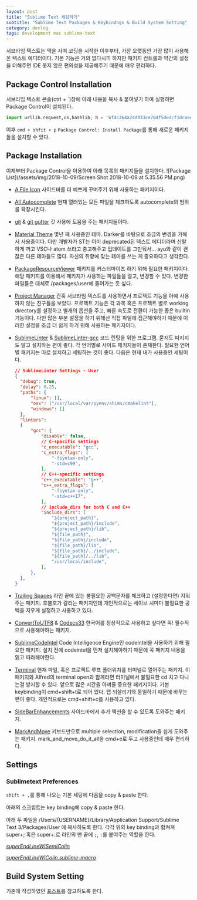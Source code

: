 ```yaml
---
layout: post
title: "Sublime Text 세팅하기"
subtitle: "Sublime Text Packages & Keybindngs & Build System Setting"
category: devlog
tags: development mac sublime-text
---
```


서브라임 텍스트는 맥을 사며 코딩을 시작한 이후부터, 가장 오랫동안 가장 많이 사용해온 텍스트 에디터이다. 기본 기능은 거의 없다시피 하지만 패키지 컨트롤과 약간의 설정을 더해주면 IDE 못지 않은 편의성을 제공해주기 때문에 매우 편리하다.

## Package Control Installation

서브라임 텍스트 콘솔(ctrl + `)창에 아래 내용을 복사 & 붙여넣기 하여 실행하면 Package Control이 설치된다.

```python
import urllib.request,os,hashlib; h = '6f4c264a24d933ce70df5dedcf1dcaee' + 'ebe013ee18cced0ef93d5f746d80ef60'; pf = 'Package Control.sublime-package'; ipp = sublime.installed_packages_path(); urllib.request.install_opener( urllib.request.build_opener( urllib.request.ProxyHandler()) ); by = urllib.request.urlopen( 'http://packagecontrol.io/' + pf.replace(' ', '%20')).read(); dh = hashlib.sha256(by).hexdigest(); print('Error validating download (got %s instead of %s), please try manual install' % (dh, h)) if dh != h else open(os.path.join( ipp, pf), 'wb' ).write(by)
```

이후 `cmd + shfit + p` `Package Control: Install Package`를 통해 새로운 패키지들을 설치할 수 있다.

## Package Installation

이제부터 Package Control을 이용하여 아래 목록의 패키지들을 설치한다.
![Package List](/assets/img/2018-10-09/Screen Shot 2018-10-09 at 5.35.56 PM.png)

* [A File Icon](https://packagecontrol.io/packages/A%20File%20Icon)
  사이드바를 더 예쁘게 꾸며주기 위해 사용하는 패키지이다.

* [All Autocomplete](https://packagecontrol.io/packages/All%20Autocomplete)
  현재 열러있는 모든 파일을 체크하도록 autocomplete의 범위를 확장시킨다.

* [git](https://packagecontrol.io/packages/Git) & [git gutter](https://packagecontrol.io/packages/GitGutter)
  깃 사용에 도움을 주는 패키지들이다.

* [Material Theme](https://packagecontrol.io/packages/Material%20Theme)
  몇년 째 사용중인 테마. Darker를 바탕으로 조금의 변경을 가해서 사용중이다. 다만 개발자가 ST는 이미 deprecated된 텍스트 에디터라며 신랄하게 까고 VSC나 atom 쓰라고 충고해주고 업데이트를 그만둬서... ayu와 같이 괜찮은 다른 테마들도 많다. 자신의 취향에 맞는 테마를 쓰는 게 중요하다고 생각한다.

* [PackageResourceViewer](https://packagecontrol.io/packages/PackageResourceViewer)
  패키지를 커스터마이즈 하기 위해 필요한 패키지이다. 해당 패키지를 이용해서 패키지가 사용하는 파일들을 열고, 변경할 수 있다. 변경한 파일들은 대체로 /packages/user에 들어가는 듯 싶다.

* [Project Manager](https://packagecontrol.io/packages/ProjectManager)
  간혹 서브라임 텍스트를 사용하면서 프로젝트 기능을 아예 사용하지 않는 친구들을 보았다. 프로젝트 기능은 각 과목 혹은 프로젝트 별로 working directory를 설정하고 별개의 옵션을 주고, 빠른 속도로 전환이 가능한 좋은 builtin 기능이다. 다만 많은 부분 설정을 하기 위해선 직접 파일에 접근해야하기 때문에 이러한 설정을 조금 더 쉽게 하기 위해 사용하는 패키지이다.

* [SublimeLinter](https://packagecontrol.io/packages/SublimeLinter) & [SublimeLinter-gcc](https://packagecontrol.io/packages/SublimeLinter-gcc)
  코드 린팅을 위한 프로그램. 묻지도 따지지도 말고 설치하는 편이 좋다. 각 언어별로 사이드 패키지들이 존재한다. 필요한 언어별 패키지는 따로 설치하고 세팅하는 것이 좋다. 다음은 현재 내가 사용중인 세팅이다.

  ```json
  // SublimeLinter Settings - User
  {
  	"debug": true,
  	"delay": 0.25,
  	"paths": {
  		"linux": [],
  		"osx": ["/usr/local/var/pyenv/shims/cmakelint"],
  		"windows": []
  	},
  	"linters":
  	{
  		"gcc": {
  			"disable": false,
  			// C-specific settings
  			"c_executable": "gcc",
  			"c_extra_flags": [
  				"-fsyntax-only",
  				"-std=c99",
  			],
  			// C++-specific settings
  			"c++_executable": "g++",
  			"c++_extra_flags": [
  				"-fsyntax-only",
  				"-std=c++17",
  			],
  			// include_dirs for both C and C++
  			"include_dirs": [
  				"${project_path}",
  				"${project_path}/include",
  				"${project_path}/lib",
  				"${file_path}",
  				"${file_path}/include",
  				"${file_path}/lib",
  				"${file_path}/../include",
  				"${file_path}/../lib",
  				"/usr/local/include",
  			],
  		},
  	},
  }

  ```

* [Trailing Spaces](https://packagecontrol.io/packages/TrailingSpaces)
  라인 끝에 있는 불필요한 공백문자를 체크하고 (설정한다면) 지워주는 패키지. 호불호가 갈리는 패키지인데 개인적으로는 세이브 시마다 불필요한 공백을 지우게 설정하고 사용하고 있다.

* [ConvertToUTF8](https://packagecontrol.io/packages/ConvertToUTF8) & [Codecs33](https://packagecontrol.io/packages/Codecs33)
  한국어를 정상적으로 사용하고 싶다면 꼭! 필수적으로 사용해야하는 패키지.

* [SublimeCodeIntel](https://packagecontrol.io/packages/SublimeCodeIntel)
  Code Intelligence Engine인 codeintel을 사용하기 위해 필요한 패키지. 설치 전에 codeintel을 먼저 설치해야하기 때문에 꼭 패키지 내용을 읽고 따라해야한다.

* [Terminal](https://packagecontrol.io/packages/Terminal)
  현재 파일, 혹은 프로젝트 루프 폴더위치를 터미널로 열어주는 패키지. 이 패키지와 Alfred의 terminal open과 함께라면 터미널에서 불필요한 cd 치고 다니는걸 방지할 수 있다. 앞으로 많은 시간을 아껴줄 중요한 패키지이다.
  기본 keybinding이 cmd+shift+t로 되어 있다. 탭 되살리기와 동일하기 때문에 바꾸는 편이 좋다. 개인적으로는 cmd+shift+c를 사용하고 있다.

* [SideBarEnhancements](https://packagecontrol.io/packages/SideBarEnhancements)
  사이드바에서 추가 액션을 할 수 있도록 도와주는 패키지.

* [MarkAndMove](https://packagecontrol.io/packages/MarkAndMove)
  키보드만으로 multiple selection, modification을 쉽게 도와주는 패키지. mark_and_move_do_it_all을 cmd+e로 두고 사용중인데 매우 편리하다.



## Settings

### Sublimetext Preferences

`shift + ,`를 통해 나오는 기본 세팅에 다음을 copy & paste 한다.

<script src="https://gist.github.com/LazyRen/ab276403db99c2b997f6bc85e487269b.js"></script>

아래의 스크립트는 key binding에 copy & paste 한다.

<script src="https://gist.github.com/LazyRen/7631b90e90e7c45908816555a4e71408.js"></script>

아래 두 파일을 /Users/{USERNAME}/Library/Application Support/Sublime Text 3/Packages/User 에 복사하도록 한다.
각각 위의 key binding과 합쳐져 super+; 혹은 super+:로 라인의 맨 끝에 `;`, `:`를 붙여주는 역할을 한다.

[*superEndLineWiSemiColin*](https://gist.github.com/LazyRen/df65d14accce6bb88c1d673731859f57)

[*superEndLineWiColin.sublime-macro*](https://gist.github.com/LazyRen/d104f216e2164a1fe59f9328709867d9)



## Build System Setting

기존에 작성하였던 [포스트](https://lazyren.github.io/devlog/sublime-build-and-execute.html)를 참고하도록 한다.
